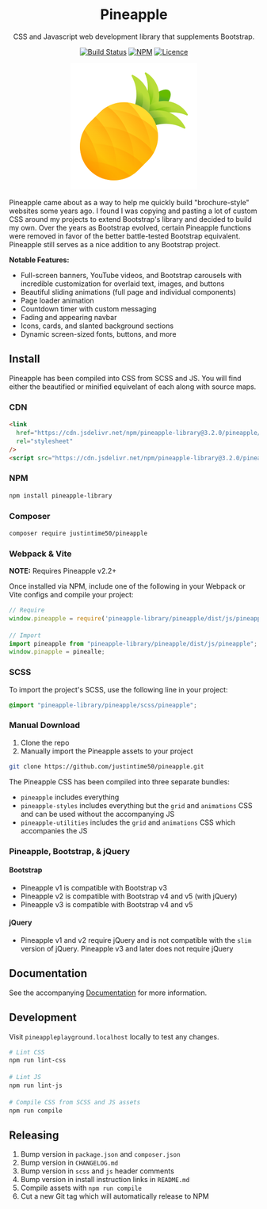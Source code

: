 <div align="center">

# Pineapple

CSS and Javascript web development library that supplements Bootstrap.

[![Build Status](https://github.com/Justintime50/pineapple/workflows/build/badge.svg)](https://github.com/Justintime50/pineapple/actions)
[![NPM](https://img.shields.io/npm/v/pineapple-library)](https://www.npmjs.com/package/pineapple-library)
[![Licence](https://img.shields.io/github/license/justintime50/pineapple)](LICENSE)

<img src="https://raw.githubusercontent.com/justintime50/assets/main/src/pineapple/showcase.png" alt="Showcase">

</div>

Pineapple came about as a way to help me quickly build "brochure-style" websites some years ago. I found I was copying and pasting a lot of custom CSS around my projects to extend Bootstrap's library and decided to build my own. Over the years as Bootstrap evolved, certain Pineapple functions were removed in favor of the better battle-tested Bootstrap equivalent. Pineapple still serves as a nice addition to any Bootstrap project.

**Notable Features:**

- Full-screen banners, YouTube videos, and Bootstrap carousels with incredible customization for overlaid text, images, and buttons
- Beautiful sliding animations (full page and individual components)
- Page loader animation
- Countdown timer with custom messaging
- Fading and appearing navbar
- Icons, cards, and slanted background sections
- Dynamic screen-sized fonts, buttons, and more

## Install

Pineapple has been compiled into CSS from SCSS and JS. You will find either the beautified or minified equivelant of each along with source maps.

### CDN

```html
<link
  href="https://cdn.jsdelivr.net/npm/pineapple-library@3.2.0/pineapple/dist/css/pineapple.min.css"
  rel="stylesheet"
/>
<script src="https://cdn.jsdelivr.net/npm/pineapple-library@3.2.0/pineapple/dist/js/pineapple.min.js"></script>
```

### NPM

```bash
npm install pineapple-library
```

### Composer

```bash
composer require justintime50/pineapple
```

### Webpack & Vite

**NOTE:** Requires Pineapple v2.2+

Once installed via NPM, include one of the following in your Webpack or Vite configs and compile your project:

```javascript
// Require
window.pineapple = require('pineapple-library/pineapple/dist/js/pineapple');

// Import
import pineapple from "pineapple-library/pineapple/dist/js/pineapple";
window.pinapple = pinealle;
```

### SCSS

To import the project's SCSS, use the following line in your project:

```scss
@import "pineapple-library/pineapple/scss/pineapple";
```

### Manual Download

1. Clone the repo
1. Manually import the Pineapple assets to your project

```bash
git clone https://github.com/justintime50/pineapple.git
```

The Pineapple CSS has been compiled into three separate bundles:

- `pineapple` includes everything
- `pineapple-styles` includes everything but the `grid` and `animations` CSS and can be used without the accompanying JS
- `pineapple-utilities` includes the `grid` and `animations` CSS which accompanies the JS

### Pineapple, Bootstrap, & jQuery

#### Bootstrap

- Pineapple v1 is compatible with Bootstrap v3
- Pineapple v2 is compatible with Bootstrap v4 and v5 (with jQuery)
- Pineapple v3 is compatible with Bootstrap v4 and v5

#### jQuery

- Pineapple v1 and v2 require jQuery and is not compatible with the `slim` version of jQuery. Pineapple v3 and later does not require jQuery

## Documentation

See the accompanying [Documentation](/docs/README.md) for more information.

## Development

Visit `pineappleplayground.localhost` locally to test any changes.

```bash
# Lint CSS
npm run lint-css

# Lint JS
npm run lint-js

# Compile CSS from SCSS and JS assets
npm run compile
```

## Releasing

1. Bump version in `package.json` and `composer.json`
1. Bump version in `CHANGELOG.md`
1. Bump version in `scss` and `js` header comments
1. Bump version in install instruction links in `README.md`
1. Compile assets with `npm run compile`
1. Cut a new Git tag which will automatically release to NPM
